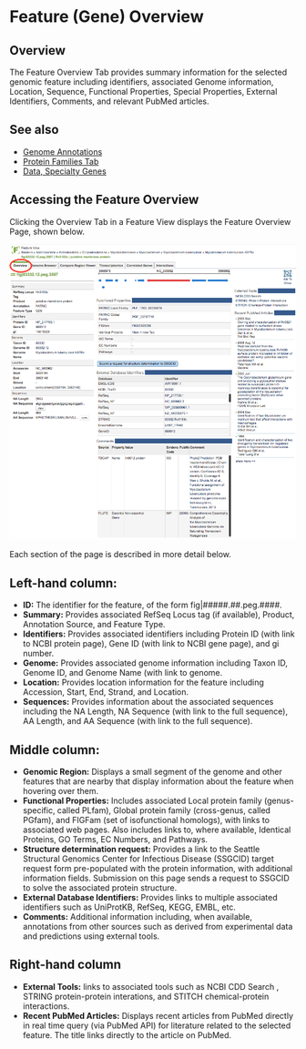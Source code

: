# Feature (Gene) Overview

## Overview
The Feature Overview Tab provides summary information for the selected genomic feature including identifiers, associated Genome information, Location, Sequence, Functional Properties, Special Properties, External Identifiers, Comments, and relevant PubMed articles.  

## See also
  * [Genome Annotations](/quick_references/organisms_taxon/genome_annotations)
  * [Protein Families Tab](/quick_references/organisms_taxon/protein_families)
  * [Data, Specialty Genes](/system_documentation/data)

## Accessing the Feature Overview
Clicking the Overview Tab in a Feature View displays the Feature Overview Page, shown below. 

![Feature Overview Page](../images/feature_overview_tab.png)

Each section of the page is described in more detail below.

## Left-hand column: 
* **ID:** The identifier for the feature, of the form fig|#####.##.peg.####.
* **Summary:** Provides associated RefSeq Locus tag (if available), Product, Annotation Source, and Feature Type.
* **Identifiers:**
Provides associated identifiers including Protein ID (with link to NCBI protein page), Gene ID (with link to NCBI gene page), and gi number.
* **Genome:** Provides associated genome information including Taxon ID, Genome ID, and Genome Name (with link to genome.
* **Location:** Provides location information for the feature including Accession, Start, End, Strand, and Location.
* **Sequences:** Provides information about the associated sequences including the NA Length, NA Sequence (with link to the full sequence), AA Length, and AA Sequence (with link to the full sequence).

## Middle column: 
* **Genomic Region:** Displays a small segment of the genome and other features that are nearby that display information about the feature when hovering over them.
* **Functional Properties:** Includes associated Local protein family (genus-specific, called PLfam), Global protein family (cross-genus, called PGfam), and FIGFam (set of isofunctional homologs), with links to associated web pages. Also includes links to, where available, Identical Proteins, GO Terms, EC Numbers, and Pathways. 
* **Structure determination request:** Provides a link to the Seattle Structural Genomics Center for Infectious Disease (SSGCID) target request form pre-populated with the protein information, with additional information fields.  Submission on this page sends a request to SSGCID to solve the associated protein structure.
* **External Database Identifiers:** Provides links to multiple associated identifiers such as UniProtKB, RefSeq, KEGG, EMBL, etc.
* **Comments:** Additional information including, when available, annotations from other sources such as derived from experimental data and predictions using external tools. 

## Right-hand column
* **External Tools:** links to associated tools such as NCBI CDD Search , STRING protein-protein interations, and STITCH chemical-protein interactions.
* **Recent PubMed Articles:** Displays recent articles from PubMed directly in real time query (via PubMed API) for literature related to the selected feature. The title links directly to the article on PubMed.